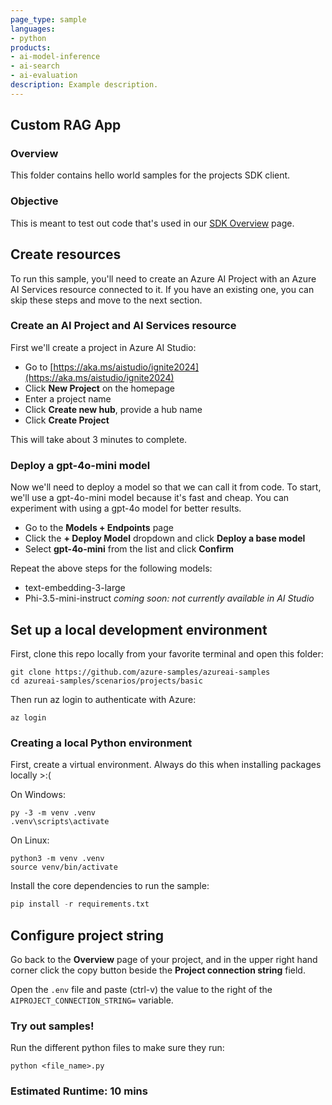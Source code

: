 ```yaml
---
page_type: sample
languages:
- python
products:
- ai-model-inference
- ai-search
- ai-evaluation
description: Example description.
---
```


## Custom RAG App

### Overview

This folder contains hello world samples for the projects SDK client. 

### Objective

This is meant to test out code that's used in our [SDK Overview](https://aka.ms/aifoundrysdk) page.

## Create resources

To run this sample, you'll need to create an Azure AI Project with an Azure AI Services resource connected to it. If you have an existing one, you can skip these steps and move to the next section.

### Create an AI Project and AI Services resource

First we'll create a project in Azure AI Studio:
 - Go to [https://aka.ms/aistudio/ignite2024](https://aka.ms/aistudio/ignite2024)
 - Click **New Project** on the homepage
 - Enter a project name
 - Click **Create new hub**, provide a hub name
 - Click **Create Project**

This will take about 3 minutes to complete.

### Deploy a gpt-4o-mini model

Now we'll need to deploy a model so that we can call it from code. To start, we'll use a gpt-4o-mini model because it's fast and cheap. You can experiment with using a gpt-4o model for better results.
 - Go to the **Models + Endpoints** page
 - Click the **+ Deploy Model** dropdown and click **Deploy a base model**
 - Select **gpt-4o-mini** from the list and click **Confirm**

Repeat the above steps for the following models:
 - text-embedding-3-large
 - Phi-3.5-mini-instruct _coming soon: not currently available in AI Studio_

## Set up a local development environment

First, clone this repo locally from your favorite terminal and open this folder:
```
git clone https://github.com/azure-samples/azureai-samples
cd azureai-samples/scenarios/projects/basic
```

Then run az login to authenticate with Azure:
```
az login
```

### Creating a local Python environment

First, create a virtual environment. Always do this when installing packages locally >:(

On Windows:
```
py -3 -m venv .venv
.venv\scripts\activate
```

On Linux:
```
python3 -m venv .venv
source venv/bin/activate
```

Install the core dependencies to run the sample:
```Python
pip install -r requirements.txt
```

## Configure project string

Go back to the **Overview** page of your project, and in the upper right hand corner click the copy button beside the **Project connection string** field.

Open the ```.env``` file and paste (ctrl-v) the value to the right of the ```AIPROJECT_CONNECTION_STRING=``` variable.


### Try out samples!

Run the different python files to make sure they run:
```
python <file_name>.py
```

### Estimated Runtime: 10 mins

